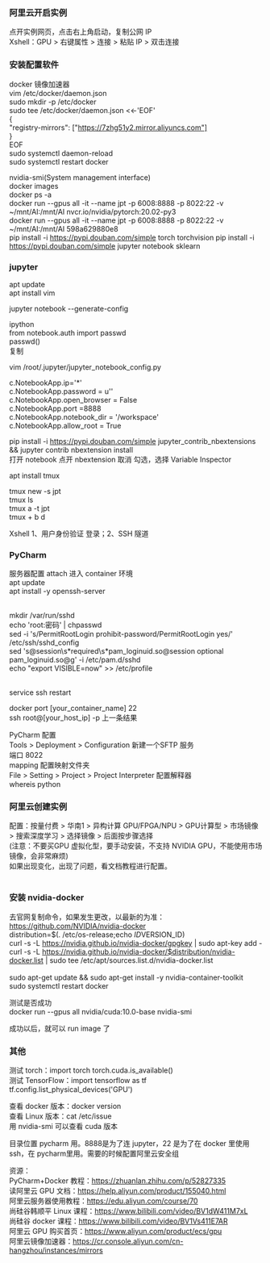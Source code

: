 ### 阿里云开启实例 
点开实例网页，点击右上角启动，复制公网 IP  
Xshell：GPU > 右键属性 > 连接 > 粘贴 IP > 双击连接 


### 安装配置软件

docker 镜像加速器<br>
vim /etc/docker/daemon.json <br>
sudo mkdir -p /etc/docker<br>
sudo tee /etc/docker/daemon.json <<-'EOF'<br>
{<br>
  "registry-mirrors": ["https://7zhg51y2.mirror.aliyuncs.com"]<br>
}<br>
EOF<br>
sudo systemctl daemon-reload<br>
sudo systemctl restart docker<br>


nvidia-smi(System management interface)  
docker images  
docker ps -a  
docker run --gpus all -it --name jpt -p 6008:8888 -p 8022:22 -v ~/mnt/AI:/mnt/AI nvcr.io/nvidia/pytorch:20.02-py3  
docker run --gpus all -it --name jpt -p 6008:8888 -p 8022:22 -v ~/mnt/AI:/mnt/AI 598a629880e8  
pip install -i https://pypi.douban.com/simple torch torchvision
pip install -i https://pypi.douban.com/simple jupyter notebook sklearn  


### jupyter 
apt update  
apt install vim  

jupyter notebook --generate-config  

ipython  
from notebook.auth import passwd  
passwd()  
复制  

vim /root/.jupyter/jupyter_notebook_config.py   

c.NotebookApp.ip='*'  
c.NotebookApp.password = u''  
c.NotebookApp.open_browser = False  
c.NotebookApp.port =8888  
c.NotebookApp.notebook_dir = '/workspace'  
c.NotebookApp.allow_root = True  

pip install -i https://pypi.douban.com/simple jupyter_contrib_nbextensions && jupyter contrib nbextension install  
打开 notebook 点开 nbextension 取消 勾选，选择 Variable Inspector  

apt install tmux  

tmux new -s jpt  
tmux ls  
tmux a -t jpt  
tmux + b d  

Xshell 1、用户身份验证 登录；2、SSH 隧道  


### PyCharm
服务器配置
attach 进入 container 环境  
apt update  
apt install -y openssh-server  

<br> 
mkdir /var/run/sshd  <br> 
echo 'root:密码' | chpasswd  <br> 
sed -i 's/PermitRootLogin prohibit-password/PermitRootLogin yes/' /etc/ssh/sshd_config  <br> 
sed 's@session\s*required\s*pam_loginuid.so@session optional pam_loginuid.so@g' -i /etc/pam.d/sshd  <br> 
echo "export VISIBLE=now" >> /etc/profile  <br> 
<br>

service ssh restart  

docker port [your_container_name] 22  
ssh root@[your_host_ip] -p 上一条结果  

PyCharm 配置  
Tools > Deployment > Configuration 新建一个SFTP 服务  
端口 8022  
mapping 配置映射文件夹  
File > Setting > Project > Project Interpreter 配置解释器  
whereis python  


### 阿里云创建实例 

配置：按量付费 > 华南1 > 异构计算 GPU/FPGA/NPU > GPU计算型 > 市场镜像 > 搜索深度学习 > 选择镜像 > 后面按步骤选择  
(注意：不要买GPU 虚拟化型，要手动安装，不支持 NVIDIA GPU，不能使用市场镜像，会非常麻烦)  
如果出现变化，出现了问题，看文档教程进行配置。  
<br>

### 安装 nvidia-docker 
去官网复制命令，如果发生更改，以最新的为准：https://github.com/NVIDIA/nvidia-docker  
distribution=$(. /etc/os-release;echo $ID$VERSION_ID) <br>
curl -s -L https://nvidia.github.io/nvidia-docker/gpgkey | sudo apt-key add - <br>
curl -s -L https://nvidia.github.io/nvidia-docker/$distribution/nvidia-docker.list | sudo tee /etc/apt/sources.list.d/nvidia-docker.list <br>
 <br>
sudo apt-get update && sudo apt-get install -y nvidia-container-toolkit  <br>
sudo systemctl restart docker  <br>

测试是否成功  
docker run --gpus all nvidia/cuda:10.0-base nvidia-smi  

成功以后，就可以 run image 了  


### 其他  
测试 torch：import torch  torch.cuda.is_available()  
测试 TensorFlow：import tensorflow as tf   tf.config.list_physical_devices('GPU')  


查看 docker 版本：docker version  
查看 Linux 版本：cat /etc/issue  
用 nvidia-smi 可以查看 cuda 版本  

目录位置 pycharm 用。8888是为了连 jupyter，22 是为了在 docker 里使用 ssh，在 pycharm里用。需要的时候配置阿里云安全组<br>



资源：  
PyCharm+Docker 教程：https://zhuanlan.zhihu.com/p/52827335  
读阿里云 GPU 文档：https://help.aliyun.com/product/155040.html  
阿里云服务器使用教程：https://edu.aliyun.com/course/70  
尚硅谷韩顺平 Linux 课程：https://www.bilibili.com/video/BV1dW411M7xL  
尚硅谷 docker 课程：https://www.bilibili.com/video/BV1Vs411E7AR  
阿里云 GPU 购买首页：https://www.aliyun.com/product/ecs/gpu  
阿里云镜像加速器：https://cr.console.aliyun.com/cn-hangzhou/instances/mirrors  
